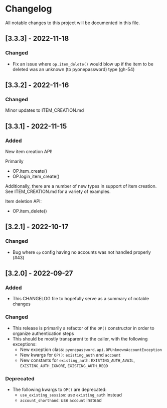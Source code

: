 # Changelog

All notable changes to this project will be documented in this file.

## [3.3.3] - 2022-11-18

### Changed

- Fix an issue where `op.item_delete()` would blow up if the item to be deleted was an unknown (to pyonepassword) type (gh-54)

## [3.3.2] - 2022-11-16

### Changed

Minor updates to ITEM_CREATION.md

## [3.3.1] - 2022-11-15

### Added

New item creation API!

Primarily
- OP.item_create()
- OP.login_item_create()

Additionally, there are a number of new types in support of item creation. See ITEM_CREATION.md for a variety of examples.

Item deletion API:
- OP.item_delete()

## [3.2.1] - 2022-10-17

### Changed

- Bug where `op` config having no accounts was not handled properly (#43)

## [3.2.0] - 2022-09-27

### Added

- This CHANGELOG file to hopefully serve as a summary of notable changes

### Changed

- This release is primarily a refactor of the `OP()` constructor in order to organize authentication steps
- This should be mostly transparent to the caller, with the following exceptions:
  - New exception class: `pyonepassword.api.OPUnknownAccountException`
  - New kwargs for `OP()`: `existing_auth` and `account`
  - New constants for `existing_auth`: `EXISTING_AUTH_AVAIL`, `EXISTING_AUTH_IGNORE`, `EXISTING_AUTH_REQD`

### Deprecated
- The following kwargs to `OP()` are deprecated:
  - `use_existing_session`: use `existing_auth` instead
  - `account_shorthand`: use `account` instead
